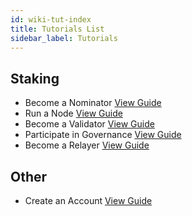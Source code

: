 ```yaml
---
id: wiki-tut-index
title: Tutorials List
sidebar_label: Tutorials
---
```

## Staking
- Become a Nominator [View Guide](wiki-tut-nominator)
- Run a Node [View Guide](wiki-tut-node)
- Become a Validator [View Guide](wiki-tut-validator)
- Participate in Governance [View Guide](wiki-tut-governance)
- Become a Relayer [View Guide](wiki-tut-relayer)

## Other
- Create an Account [View Guide](wiki-tut-create-account)
